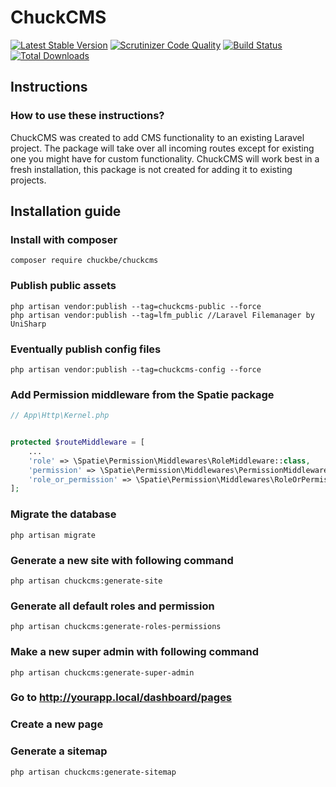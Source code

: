 # ChuckCMS

[![Latest Stable Version](https://poser.pugx.org/chuckbe/chuckcms/version.png)](https://packagist.org/packages/chuckbe/chuckcms) [![Scrutinizer Code Quality](https://scrutinizer-ci.com/g/chuckbe/chuckcms/badges/quality-score.png?b=master)](https://scrutinizer-ci.com/g/chuckbe/chuckcms/?branch=master) [![Build Status](https://scrutinizer-ci.com/g/chuckbe/chuckcms/badges/build.png?b=master)](https://scrutinizer-ci.com/g/chuckbe/chuckcms/build-status/master) [![Total Downloads](https://poser.pugx.org/chuckbe/chuckcms/d/total.png)](https://packagist.org/packages/chuckbe/chuckcms)

## Instructions

### How to use these instructions?

ChuckCMS was created to add CMS functionality to an existing Laravel project. The package will take over all incoming routes except for existing one you might have for custom functionality. ChuckCMS will work best in a fresh installation, this package is not created for adding it to existing projects.

## Installation guide

### Install with composer
```
composer require chuckbe/chuckcms
```

### Publish public assets
```
php artisan vendor:publish --tag=chuckcms-public --force
php artisan vendor:publish --tag=lfm_public //Laravel Filemanager by UniSharp
```

### Eventually publish config files
```
php artisan vendor:publish --tag=chuckcms-config --force
```

### Add Permission middleware from the Spatie package
```php
// App\Http\Kernel.php


protected $routeMiddleware = [
    ...
    'role' => \Spatie\Permission\Middlewares\RoleMiddleware::class,
    'permission' => \Spatie\Permission\Middlewares\PermissionMiddleware::class,
    'role_or_permission' => \Spatie\Permission\Middlewares\RoleOrPermissionMiddleware::class,
];
```

### Migrate the database
```
php artisan migrate
```

### Generate a new site with following command
```
php artisan chuckcms:generate-site
```

### Generate all default roles and permission
```
php artisan chuckcms:generate-roles-permissions
```

### Make a new super admin with following command
```
php artisan chuckcms:generate-super-admin
```

### Go to http://yourapp.local/dashboard/pages

### Create a new page

### Generate a sitemap
```
php artisan chuckcms:generate-sitemap
```
